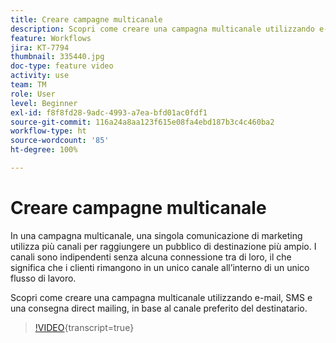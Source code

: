 ```yaml
---
title: Creare campagne multicanale
description: Scopri come creare una campagna multicanale utilizzando e-mail, SMS e una consegna direct mailing, in base al canale preferito del destinatario.
feature: Workflows
jira: KT-7794
thumbnail: 335440.jpg
doc-type: feature video
activity: use
team: TM
role: User
level: Beginner
exl-id: f8f8fd28-9adc-4993-a7ea-bfd01ac0fdf1
source-git-commit: 116a24a8aa123f615e08fa4ebd187b3c4c460ba2
workflow-type: ht
source-wordcount: '85'
ht-degree: 100%

---
```


# Creare campagne multicanale

In una campagna multicanale, una singola comunicazione di marketing utilizza più canali per raggiungere un pubblico di destinazione più ampio. I canali sono indipendenti senza alcuna connessione tra di loro, il che significa che i clienti rimangono in un unico canale all’interno di un unico flusso di lavoro.

Scopri come creare una campagna multicanale utilizzando e-mail, SMS e una consegna direct mailing, in base al canale preferito del destinatario.

>[!VIDEO](https://video.tv.adobe.com/v/335440?quality=12&learn=on){transcript=true}

